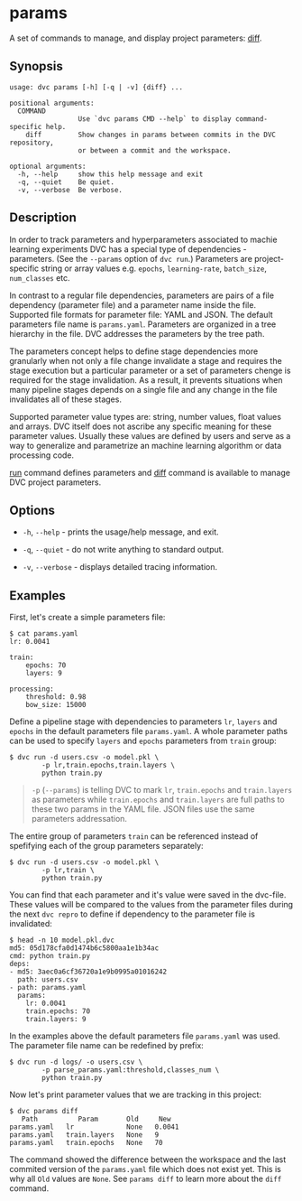 # params

A set of commands to manage, and display project parameters:
[diff](/doc/command-reference/params/diff).

## Synopsis

```usage
usage: dvc params [-h] [-q | -v] {diff} ...

positional arguments:
  COMMAND
                 Use `dvc params CMD --help` to display command-specific help.
    diff         Show changes in params between commits in the DVC repository,
                 or between a commit and the workspace.

optional arguments:
  -h, --help     show this help message and exit
  -q, --quiet    Be quiet.
  -v, --verbose  Be verbose.
```

## Description

In order to track parameters and hyperparameters associated to machie learning
experiments DVC has a special type of <abbr>dependencies</abbr> - parameters.
(See the `--params` option of `dvc run`.) Parameters are project-specific string
or array values e.g. `epochs`, `learning-rate`, `batch_size`, `num_classes` etc.

In contrast to a regular file <abbr>dependencies</abbr>, parameters are pairs of
a file dependency (parameter file) and a parameter name inside the file.
Supported file formats for parameter file: YAML and JSON. The default parameters
file name is `params.yaml`. Parameters are organized in a tree hierarchy in the
file. DVC addresses the parameters by the tree path.

The parameters concept helps to define stage dependencies more granularly when
not only a file change invalidate a stage and requires the stage execution but a
particular parameter or a set of parameters chenge is required for the stage
invalidation. As a result, it prevents situations when many pipeline stages
depends on a single file and any change in the file invalidates all of these
stages.

Supported parameter value types are: string, number values, float values and
arrays. DVC itself does not ascribe any specific meaning for these parameter
values. Usually these values are defined by users and serve as a way to
generalize and parametrize an machine learning algorithm or data processing
code.

[run](/doc/command-reference/run) command defines parameters and
[diff](/doc/command-reference/params/diff) command is available to manage
<abbr>DVC project</abbr> parameters.

## Options

- `-h`, `--help` - prints the usage/help message, and exit.

- `-q`, `--quiet` - do not write anything to standard output.

- `-v`, `--verbose` - displays detailed tracing information.

## Examples

First, let's create a simple parameters file:

```dvc
$ cat params.yaml
lr: 0.0041

train:
    epochs: 70
    layers: 9

processing:
    threshold: 0.98
    bow_size: 15000
```

Define a pipeline stage with dependencies to parameters `lr`, `layers` and
`epochs` in the default parameters file `params.yaml`. A whole parameter paths
can be used to specify `layers` and `epochs` parameters from `train` group:

```dvc
$ dvc run -d users.csv -o model.pkl \
        -p lr,train.epochs,train.layers \
        python train.py
```

> `-p` (`--params`) is telling DVC to mark `lr`, `train.epochs` and
> `train.layers` as parameters while `train.epochs` and `train.layers` are full
> paths to these two params in the YAML file. JSON files use the same parameters
> addressation.

The entire group of parameters `train` can be referenced instead of spefifying
each of the group parameters separately:

```dvc
$ dvc run -d users.csv -o model.pkl \
        -p lr,train \
        python train.py
```

You can find that each parameter and it's value were saved in the dvc-file.
These values will be compared to the values from the parameter files during the
next `dvc repro` to define if dependency to the parameter file is invalidated:

```dvc
$ head -n 10 model.pkl.dvc
md5: 05d178cfa0d1474b6c5800aa1e1b34ac
cmd: python train.py
deps:
- md5: 3aec0a6cf36720a1e9b0995a01016242
  path: users.csv
- path: params.yaml
  params:
    lr: 0.0041
    train.epochs: 70
    train.layers: 9
```

In the examples above the default parameters file `params.yaml` was used. The
parameter file name can be redefined by prefix:

```dvc
$ dvc run -d logs/ -o users.csv \
        -p parse_params.yaml:threshold,classes_num \
        python train.py
```

Now let's print parameter values that we are tracking in this
<abbr>project</abbr>:

```dvc
$ dvc params diff
   Path          Param       Old     New
params.yaml   lr             None   0.0041
params.yaml   train.layers   None   9
params.yaml   train.epochs   None   70
```

The command showed the difference between the workspace and the last commited
version of the `params.yaml` file which does not exist yet. This is why all
`Old` values are `None`. See `params diff` to learn more about the `diff`
command.
